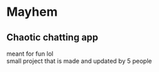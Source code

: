 # Mayhem
## Chaotic chatting app
meant for fun lol  
small project that is made and updated by 5 people
